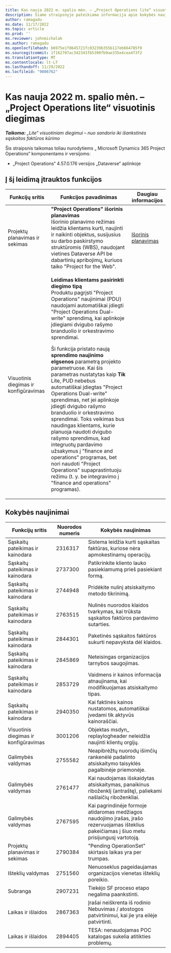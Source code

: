 ```yaml
---
title: Kas nauja 2022 m. spalio mėn. – „Project Operations lite“ visuotinis diegimas
description: Šiame straipsnyje pateikiama informacija apie kokybės naujinimus, pasiekiamus 2022 m. spalio mėnesio "Microsoft Dynamics 365 Project Operations lite" diegimo leidime.
author: ramagadu
ms.date: 11/17/2022
ms.topic: article
ms.prod: ''
ms.reviewer: johnmichalak
ms.author: ramagadu
ms.openlocfilehash: b6975e1f8645721fc03239b355b117eb664785f0
ms.sourcegitcommit: 1f162707ac342343fb5390fb9ae335e4cea4f3f2
ms.translationtype: MT
ms.contentlocale: lt-LT
ms.lasthandoff: 11/29/2022
ms.locfileid: "9806762"
---
```

# <a name="whats-new-october-2022---project-operations-lite-deployment"></a>Kas nauja 2022 m. spalio mėn. – „Project Operations lite“ visuotinis diegimas

_**Taikoma:** „Lite“ visuotiniam diegimui – nuo sandorio iki išankstinės sąskaitos faktūros kūrimo_

Šis straipsnis taikomas toliau nurodytiems „ Microsoft Dynamics 365 Project Operations“ komponentams ir versijoms:

- „Project Operations“ 4.57.0.176 versijos „Dataverse“ aplinkoje

## <a name="features-included-in-this-release"></a>Į šį leidimą įtrauktos funkcijos

| Funkcijų sritis | Funkcijos pavadinimas | Daugiau informacijos |
| --- | --- | --- |
| Projektų planavimas ir sekimas | **"Project Operations" išorinis planavimas**<br>Išorinio planavimo režimas leidžia klientams kurti, naujinti ir naikinti objektus, susijusius su darbo paskirstymo struktūromis (WBS), naudojant vietines Dataverse API be dabartinių apribojimų, kuriuos taiko "Project for the Web". | [Išorinis planavimas](/dynamics365/project-operations/project-management/external-scheduling) |
| Visuotinis diegimas ir konfigūravimas | <p>**Leidimas klientams pasirinkti diegimo tipą**<br>Produktu pagrįsti "Project Operations" naujinimai (PDU) naudojami automatiškai įdiegti "Project Operations Dual-write" sprendimą, kai aplinkoje įdiegiami dvigubo rašymo branduolio ir orkestravimo sprendimai.</p><p>Ši funkcija pristato naują **sprendimo naujinimo elgsenos** parametrą projekto parametruose. Kai šis parametras nustatytas kaip **Tik** Lite, PUD nebebus automatiškai įdiegtas "Project Operations Dual-write" sprendimas, net jei aplinkoje įdiegti dvigubo rašymo branduolio ir orkestravimo sprendimai. Toks veikimas bus naudingas klientams, kurie planuoja naudoti dvigubo rašymo sprendimus, kad integruotų pardavimo užsakymus į "finance and operations" programas, bet nori naudoti "Project Operations" supaprastintuoju režimu (t. y. be integravimo į "finance and operations" programas).</p> | |

## <a name="quality-updates"></a>Kokybės naujinimai

| Funkcijų sritis | Nuorodos numeris | Kokybės naujinimas |
| --- | --- | --- |
| Sąskaitų pateikimas ir kainodara | 2316317 | Sistema leidžia kurti sąskaitas faktūras, kuriose nėra apmokestinamų operacijų. |
| Sąskaitų pateikimas ir kainodara | 2737300 | Patikrinkite kliento lauko pasiekiamumą prieš pasiekiant formą. |
| Sąskaitų pateikimas ir kainodara | 2744948 | Pridėkite nulinį atsiskaitymo metodo tikrinimą. |
| Sąskaitų pateikimas ir kainodara | 2763515 | Nulinės nuorodos klaidos tvarkymas, kai trūksta sąskaitos faktūros pardavimo sutarties. |
| Sąskaitų pateikimas ir kainodara | 2844301 | Paketinės sąskaitos faktūros sukurti nepavyksta dėl klaidos. |
| Sąskaitų pateikimas ir kainodara | 2845869 | Neteisingas organizacijos tarnybos saugojimas. |
| Sąskaitų pateikimas ir kainodara | 2853729 | Vaidmens ir kainos informacija atnaujinama, kai modifikuojamas atsiskaitymo tipas. |
| Sąskaitų pateikimas ir kainodara | 2940350 | Kai faktinės kainos nustatomos, automatiškai įvedami tik aktyvūs kainoraščiai. |
| Visuotinis diegimas ir konfigūravimas | 3001206 | Objektas msdyn\_ replaylogheader neleidžia naujinti klientų orgijų. |
| Galimybės valdymas | 2755582 | Neapibrėžtų nuorodų išimčių rankenėlė padalinto atsiskaitymo taisyklės pagalbinėje priemonėje. |
| Galimybės valdymas | 2761477 | Kai naudojamas išskaidytas atsiskaitymas, panaikinus riboženklį (antraštę), paliekami našlaičių riboženkliai. |
| Galimybės valdymas | 2767595 | Kai pagrindinėje formoje atidaromas medžiagos naudojimo įrašas, įrašo rezervuojamas išteklius pakeičiamas į šiuo metu prisijungusį vartotoją. |
| Projektų planavimas ir sekimas | 2790384 | "Pending OperationSet" skirtasis laikas yra per trumpas. |
| Išteklių valdymas | 2751560 | Nenuoseklus pageidaujamas organizacijos vienetas išteklių poreikio. |
| Subranga | 2907231 | Tiekėjo SF proceso etapo negalima paankstinti. |
| Laikas ir išlaidos | 2867363 | Įrašai neiškrenta iš rodinio Nebuvimas / atostogos patvirtinimui, kai jie yra eilėje patvirtinti. |
| Laikas ir išlaidos | 2894405 | TESA: nenaudojamas POC katalogas sukelia atitikties problemų. |
